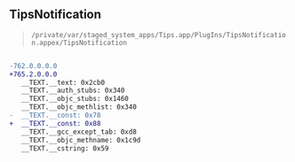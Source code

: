 ## TipsNotification

> `/private/var/staged_system_apps/Tips.app/PlugIns/TipsNotification.appex/TipsNotification`

```diff

-762.0.0.0.0
+765.2.0.0.0
   __TEXT.__text: 0x2cb0
   __TEXT.__auth_stubs: 0x340
   __TEXT.__objc_stubs: 0x1460
   __TEXT.__objc_methlist: 0x340
-  __TEXT.__const: 0x78
+  __TEXT.__const: 0x88
   __TEXT.__gcc_except_tab: 0xd8
   __TEXT.__objc_methname: 0x1c9d
   __TEXT.__cstring: 0x59

```
